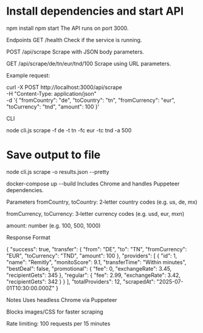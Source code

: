 
# Install dependencies and start API
npm install
npm start
The API runs on port 3000.

Endpoints
GET /health
Check if the service is running.

POST /api/scrape
Scrape with JSON body parameters.

GET /api/scrape/de/tn/eur/tnd/100
Scrape using URL parameters.

Example request:

curl -X POST http://localhost:3000/api/scrape \
  -H "Content-Type: application/json" \
  -d '{
    "fromCountry": "de",
    "toCountry": "tn",
    "fromCurrency": "eur",
    "toCurrency": "tnd",
    "amount": 100
  }'

CLI

node cli.js scrape -f de -t tn -fc eur -tc tnd -a 500

# Save output to file
node cli.js scrape -o results.json --pretty

docker-compose up --build
Includes Chrome and handles Puppeteer dependencies.

Parameters
fromCountry, toCountry: 2‑letter country codes (e.g. us, de, mx)

fromCurrency, toCurrency: 3‑letter currency codes (e.g. usd, eur, mxn)

amount: number (e.g. 100, 500, 1000)

Response Format

{
  "success": true,
  "transfer": {
    "from": "DE",
    "to": "TN",
    "fromCurrency": "EUR",
    "toCurrency": "TND",
    "amount": 100
  },
  "providers": [
    {
      "id": 1,
      "name": "Remitly",
      "monitoScore": 9.1,
      "transferTime": "Within minutes",
      "bestDeal": false,
      "promotional": {
        "fee": 0,
        "exchangeRate": 3.45,
        "recipientGets": 345
      },
      "regular": {
        "fee": 2.99,
        "exchangeRate": 3.42,
        "recipientGets": 342
      }
    }
  ],
  "totalProviders": 12,
  "scrapedAt": "2025-07-01T10:30:00.000Z"
}

Notes
Uses headless Chrome via Puppeteer

Blocks images/CSS for faster scraping

Rate limiting: 100 requests per 15 minutes
